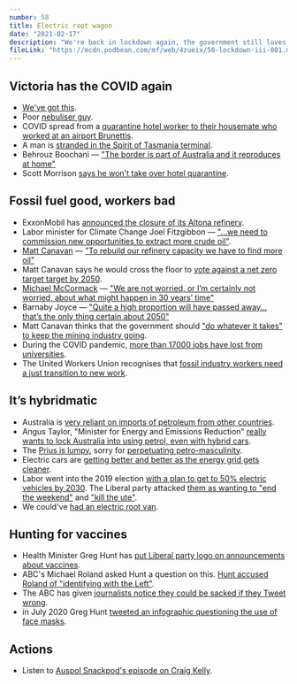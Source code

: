```yaml
---
number: 58
title: Electric root wagon
date: "2021-02-17"
description: "We're back in lockdown again, the government still loves fossil fuels (but hates workers) and hybrid cars are a trick to lock us into using petrol."
fileLink: "https://mcdn.podbean.com/mf/web/4zueix/58-lockdown-iii-001.mp3"
---
```



## Victoria has the COVID again

- [We've got this](https://twitter.com/AlboMP/status/1360055887184883714).
- Poor [nebuliser guy](https://www.theage.com.au/national/victoria/two-different-nebuliser-stories-as-the-government-sticks-by-its-claim-20210213-p57288.html).
- COVID spread from a [quarantine hotel worker to their housemate who worked at an airport Brunettis](https://www.news.com.au/travel/travel-updates/health-safety/brunetti-cafe-melbourne-airport-exposure-site-records-11-negative-results-after-all-12-staff-were-tested/news-story/948d3e38294f6b2cd519509b67654ecb).
- A man is [stranded in the Spirit of Tasmania terminal](https://www.abc.net.au/news/2021-02-13/tasmanian-stuck-in-melbourne-after-good2go-pass-bungle/13152424).
- Behrouz Boochani — ["The border is part of Australia and it reproduces at home"](https://twitter.com/BehrouzBoochani/status/1280387758989565952)
- Scott Morrison [says he won't take over hotel quarantine](https://www.smh.com.au/politics/federal/we-re-not-running-it-pm-says-he-won-t-take-over-hotel-quarantine-20210212-p5721w.html).

## Fossil fuel good, workers bad

- ExxonMobil has [announced the closure of its Altona refinery](https://www.afr.com/companies/energy/exxon-to-shut-altona-oil-refinery-20210209-p570z8).
- Labor minister for Climate Change Joel Fitzgibbon — ["...we need to commission new opportunities to extract more crude oil"](https://twitter.com/fitzhunter/status/1359340325748133889).
- [Matt Canavan](https://www.abc.net.au/news/2020-10-09/senator-defends-black-coal-matters-car-sticker-social-post/12747482) — ["To rebuild our refinery capacity we have to find more oil"](https://twitter.com/mattjcan/status/1359603169748086789?s=20)
- Matt Canavan says he would cross the floor to [vote against a net zero target target by 2050](https://www.sbs.com.au/news/matt-canavan-says-climate-debate-a-distraction-as-he-threatens-to-cross-the-floor).
- [Michael McCormack](https://www.theguardian.com/australia-news/2019/aug/16/pacific-islands-will-survive-climate-crisis-because-they-can-pick-our-fruit-australias-deputy-pm-says) — ["We are not worried, or I’m certainly not worried, about what might happen in 30 years’ time"](https://www.theguardian.com/commentisfree/2021/feb/09/australians-should-be-worried-about-future-emissions-to-be-told-otherwise-is-absurd)
- Barnaby Joyce — ["Quite a high proportion will have passed away… that’s the only thing certain about 2050"](https://www.youtube.com/watch?v=sboxUWZ-FdU)
- Matt Canavan thinks that the government should ["do whatever it takes" to keep the mining industry going](https://www.msn.com/en-au/news/other/australia-should-do-whatever-it-takes-to-keep-mining-industry-going-canavan/ar-BB1dq0e2?li=AAgfYrC).
- During the COVID pandemic, [more than 17000 jobs have lost from universities](https://www.theguardian.com/australia-news/2021/feb/03/more-than-17000-jobs-lost-at-australian-universities-during-covid-pandemic).
- The United Workers Union recognises that [fossil industry workers need a just transition to new work](https://www.unitedworkers.org.au/altona-exxonmobil-oil-refinery-set-to-close-putting-350-jobs-at-risk/).

## It’s hybridmatic

- Australia is [very reliant on imports of petroleum from other countries](https://www.abc.net.au/news/2019-09-19/australia-remains-vulnerable-to-running-out-of-fuel/11527492).
- Angus Taylor, "Minister for Energy and Emissions Reduction" [really wants to lock Australia into using petrol, even with hybrid cars](https://reneweconomy.com.au/taylor-rehashes-old-climate-delay-tactics-with-new-hybrid-vehicle-plan/).
- The [Prius is lumpy](https://www.wsj.com/video/toyotas-prius-a-lumpy-masterpiece/BB3878ED-45BC-447B-84E5-6BFA6A192601.html), sorry for [perpetuating petro-masculinity](https://journals.sagepub.com/doi/full/10.1177/0305829818775817?journalCode=mila).
- Electric cars are [getting better and better as the energy grid gets cleaner](https://reneweconomy.com.au/angus-taylors-own-projections-confirmed-evs-were-the-best-choice-two-months-ago/).
- Labor went into the 2019 election [with a plan to get to 50% electric vehicles by 2030](https://www.theguardian.com/australia-news/2019/apr/01/50-of-new-cars-to-be-electric-vehicles-by-2030-under-labor-climate-change-policy). The Liberal party attacked [them as wanting to "end the weekend"](https://www.theguardian.com/australia-news/2019/apr/07/shorten-wants-to-end-the-weekend-morrison-attacks-labors-electric-vehicle-policy) and ["kill the ute"](https://www.news.com.au/national/federal-election/bill-shorten-is-killing-off-the-ute-according-to-critics/news-story/e637de638a169d03114036e9f488702d).
- We could've [had an electric root van](https://www.carsguide.com.au/car-news/holden-sandman-turns-40-28608).

## Hunting for vaccines

- Health Minister Greg Hunt has [put Liberal party logo on announcements about vaccines](https://twitter.com/GregHuntMP/status/1357177406189051904).
- ABC's Michael Roland asked Hunt a question on this. [Hunt accused Roland of "identifying with the Left"](https://twitter.com/BreakfastNews/status/1359257406618824704).
- The ABC has given [journalists notice they could be sacked if they Tweet wrong](https://www.theguardian.com/media/2021/feb/12/abc-staff-warned-they-could-be-sacked-over-rogue-tweets).
- in July 2020 Greg Hunt [tweeted an infographic questioning the use of face masks](https://twitter.com/greghuntmp/status/1281509175118516225).

## Actions

- Listen to [Auspol Snackpod's episode on Craig Kelly](https://auspolsnackpod.podbean.com/e/085-bonus-ep-unlocked-craig-kelly-deep-dive/).





 
